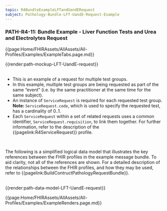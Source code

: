 ```yaml
---
topic: R4BundleExampleLFTandUandERequest
subject: Pathology-Bundle-LFT-UandE-Request-Example
---
```

### PATH-R4-11: Bundle Example - Liver Function Tests and Urea and Electrolytes Request

{{page:Home/FHIRAssets/AllAssets/All-Profiles/Examples/ExampleTabs.page.md}}
    
<div id="Example" role="tabpanel" class="tabcontent"  style="display:block"> 
   {{render:path-mockup-LFT-UandE-request}}
</div>
<div id="Notes" role="tabpanel" class="tabcontent">
    <br>
    <ul>
        <li>This is an example of a request for multiple test groups.</li>
        <li>In this example, multiple test groups are being requested as part of the same “event” (i.e. by the same practitioner at the same time for the same subject).</li>
        <li>An instance of <code>ServiceRequest</code> is required for each requested test group. <b>Note: </b> <code>ServiceRequest.code</code>, which is used to specify the requested test, has a cardinality of 0..1.</li>
        <li>Each <code>ServiceRequest</code> within a set of related requests uses a common identifier, <code>ServiceRequest.requisition</code>, to link them together. For further information, refer to the description of the {{pagelink:R4ServiceRequest}} profile.</li>
    </ul>
</div>
<div id="DataModel" role="tabpanel" class="tabcontent">
    <br>
    <p>The following is a simplified logical data model that illustrates the key references between the FHIR profiles in the example message bundle. To aid clarity, not all of the references are shown. For a detailed description of the relationships between the FHIR profiles, and how they may be used, refer to {{pagelink:BuildContructPathologyRequestBundle}}.</p>
    <br>
    {{render:path-data-model-LFT-UandE-request}}
</div>

{{page:Home/FHIRAssets/AllAssets/All-Profiles/Examples/ExampleRenders.page.md}}
